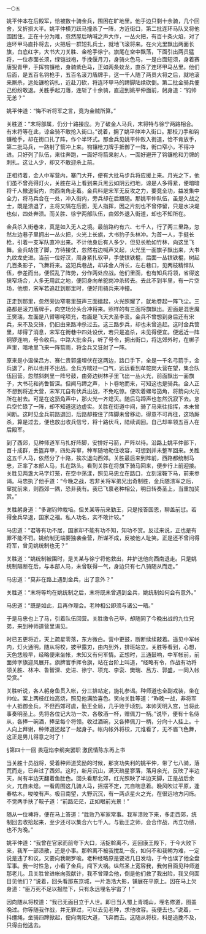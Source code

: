     一〇五 

   姚平仲本在后殿军，恰被数十骑金兵，围困在旷地里。他手边只剩十余骑，几个回舍，又折损大半。姚平仲横刀跃马撞杀了一阵，方近街口，第二批连环马队又将他围困住。正在十分为难，忽然屋后呐喊之声大作，一丛火把，有百十条火焰，对了连环甲马直扑将去，火把后一群短扎兵士，就地飞滚将来。在火光里飘出两面长旗，白底红字，大书大刀关胜、金枪手徐宁。旗尾在空中飘荡，下面引出两员猛将，一位赤面长须，绿铠战袍，手挽偃月刀，身骑火色马，一是白面短须，身着赛唐猊青甲，手挥钩镰枪，身骑紫色马，正如两条蚊龙，直杀了连环甲马丛里。他们后面，是五百名钩枪手，五百名滚刀盾牌手，这一千人随了两员大将之后，就地滚来厮杀，远处镰枪钩扎，近赴刀砍，将连环甲马的蹄脚陆续砍倒。第二批金骑兵便己纷纷敢退。关胜手起刀落，连斩了十余骑，直迎到姚平仲面前，躬身道：“钧帅无恙？”

   姚平仲道：“悔不听将军之言，竟为金贼所算。”

   关胜道：“末将部属，仍分十路接应。为了破金人马兵，末将特与徐宁两路相合。有末将等在此，谅金骑不敢抢入街口。”说着，拥了姚平仲冲入街口。那校刀手和钩镰枪手，却在街口扎了阵，作个半环式。那金兵见姚平仲败入街道，恰不肯放手，第二批马兵，一路射了箭冲上来。钩镶枪刀牌手抵御了一阵，街口窄小，不得冲进。只好列了队伍，来往奔跑，一面好将箭来射人，一面好避开了钩镰枪和刀牌的刺扎。这让人少，却又不敢迎杀上前。

   正相持着，金人中军营内，寨门大开，便有大批马步兵将应援上来。月光之下，他们虽不曾亮得灯火，关胜在马上看到来兵黑云如阴云扫地，谅是人多得紧，便暗暗将千人撤退街内，向西南角走着。金兵料是宋军无反攻之力，要竟全功，益发集中全力，将马兵合在一处，冲入街内，旁兵却在后跟随。那姚平仲队伍，虽是久战之士，既是溃退了，主将又隔在后面，无人指挥，因之片刻也不曾停留，只是水决堤也似，四处奔溃。而关胜、徐宁两部队伍，由郊外退入街道，却也不知所在。

   金兵杀入街巷来，真是如入无人之境。最前路约有六、七千人，行了两三里路，忽然左边巷子里拥出一丛火把，火光上长旗，大书豹子头林冲。为首一人，手挺长枪，引着一支军队直冲出来。不计他身后有人多少，但见长枪如竹林，向这里飞舞。金兵站住了脚，方待接仗，忽然右边喊声又起，火光里一面旗子飘出来，大书九纹龙史进。当前一位好汉，周身紧扎软甲，手使镔铁棍，后面一丛镔铁棍，树起几百条影子，飞舞将来。这短兵巷战，却非金人所长，左右巷口，见两枝精悍队伍，参差而出，便慌乱了阵势，分作两处应战。他们里面，也有知兵将领，省得这狭窄场合，人多无用武之地，便回身向牟驼岗冲杀转去。去此不到半里，有一片空场，他想，宋军若追赶到那里时，便好用骑兵来冲撞。

   正走到那里，忽然旁边窄巷里鼓声三面擂起，火光照耀了，就地卷起一阵飞尘。三路都是滚刀盾牌手，向空场分头合冲将来。照样的有三面将旗飘出。迎面是混世魔王樊瑞，左面是八臂哪咤项充，右面是飞天大圣李衮。金兵不曾想到身后还有宋兵，来不及交锋，仍旧由来路冲杀过去。这三路步兵，却也未曾追赶。这时金兵营里，却得了消息，宋军在街巷中四处设伏，若只是追杀，未见得便宜。便远近一阵铜锣连响，号令收兵。中路大批金兵，听了号令，拥出街口，将达郊外时，在梆子声里，暗地里飞来一阵箭雨，将金兵又狂射了一阵。

   原来是小温侯吕方、赛仁贵郭盛埋伏在这两边，路口手下，全是一千名弓箭手，金兵退了，所以也并不出战。金兵方喘过一口气，远远看到牟鸵岗大营在望，集合队伍回营。忽然斜刺里一阵号鼓，由旁边树林子里飞出一丛火光，前面飘出一面旗子，大书花和尚鲁智深。但闻马蹄之声，卜卜卷地而来，可知这也是骑兵。金人正不想到将近大营，宋军兀自有伏兵出战，不免吃惊。便吹着螺号笳角，将箭向火光所在射去。可是在这笳角声中，那火光一齐熄灭。随后马蹄声也忽然沉寂下去。怠兵空忙碌了一阵，却不知道这边虚实。关胜在街道中间，骑了马来往指挥，本未曾间断。这时见金兵前路退回，后路却按住了阵脚未曾移动，得意不可再往，这场厮杀，算是过去，便也放出收兵信号，将十路伏乓，陆续调回。自己却率领五百人在后殿军。

   到了西郊，见种师道军马扎好阵脚，安排好弓箭，严阵以待。沿路上姚平仲部下，百十成群，丢盔弃甲，四处奔窜，种军随地勒住收容，可想到并未整军回来。关胜这五千人马，依然分了十路，挨次退向西郊。关胜最后来到阵前，西路都统制马忠，正率了本部人马，扎在路头。看到关胜在将旗下骑马回来，便步行上前迎接。关胜见两盏大马字灯笼，在空中荡漾，照见马忠立在路口，立刻滚鞍下马，前来参谒。马忠执了他手道：“今晚之战，若非关将军弟兄出奇制胜，金兵随溃军之后，窜扰前来，则西郊一隅，恐非我有。我已飞禀老种相公，明日转奏圣上，当重加奖赏。”

   关胜躬身道：“多谢钧帅栽培。但关某等前来勤王，只是报答国恩，聊盖前愆。若得金兵早退，国家之福。私人功名，实不敢计较。”

   马忠道：“君等有功不居，国家却不能有功不知，知功不赏。反过来说，正也是有罪不能不罚。姚统制无端要独袭金营，所谋不成，反被他人耻笑。正是还不曾问得将军，曾见姚统制也无？”

   关胜道：“姚统制被围时，是关某与徐宁将他救出，并护送他向西南退走。只是姚统制隔断在后，与本部人马，未曾联得一气，身边只有七八骑随从而走。”

   马忠道：“莫非在路上遇到金兵，出了意外？”

   关胜道：“末将等均在姚统制之后，末将既未曾遇到金兵，姚统制如何会有意外。”

   马忠道：“既是如此，且再作理会。老种相公即须与诸公一晤。”

   于是马忠也上了马，引着队伍回营。关胜缴令己毕，却随同了今晚出战的九位兄弟，来到种师道营里谒见。

   时已五更将近，天上疏星零落，东方微白。营中更鼓，断断续续敲着。遥见中军帐内，灯火通明，随从将校，披甲露刃，由内到外，排班站立。关胜等看到，心想，天色恁般早，经略便来坐帐，未知又有何军情。正想时，三通鼓响，中军帐前，前面帅字旗迎风展开。旗牌官手挥令旗，站在台阶上叫道，“经略有令，作战有功将领关胜、林冲、鲁智深、史进、徐宁、项充、李衮、樊瑞、吕方、郭盛，一同入帐受赏。”

   关胜听说，各人躬身鱼贯入帐，分三排站定，施礼参谒。种师道也全副戎装，坐在帅位。案上两枝红烛高烧，照见他满脸喜色。笑向关胜等道：“昨晚一战，非将军十人抵御金兵，不但西郊可虞，勤王全局，几乎败于顷刻。本帅天明入宫，当将此事奏明圣上。先将各位记大功一次，各敬酒一杯，赠佩刀一柄。”说毕，便有十名侍从，各捧一碗酒，捧呈每个将领。收过酒碗，又各捧佩刀一柄，分向十人挂上。十人向上拜谢，种师道还起了一起身子。帐内帐外将校，兀谁看了，无不眉飞色舞，这正是男儿得意之时了！

   §第四十一回 畏寇焰李纲突罢职 激民情陈东再上书

   当关胜十员战将，受着种师道奖励的时候，那贪功失利的姚平仲，带了七八骑，落荒而走，已奔过了西郊。这时，新月沉山，满天疏星寥落，落月余光，反映了半边天，尚有半边天翻着鱼肚色。回头看那北郊，红光照映了半边天脚，正是战后余火，兀自未熄。一看周围这几骑人马，摇摆不定，兀自喘息着。晚风吹过平原，逢春枯木，唆唆有声。极目南望，大野沉沉，有一两点星火之光，在很远地方闪烁。不觉两手扶了鞍子道：“前路茫茫，正如眼前光景！”

   随从一位裨将，便在马上答道：“胜败乃军家常事。我军溃败下来，多走西郊，统制回去收拾起来，至少还可以集合六七千人。与勤王之师，会合作战，再立功绩，也不为晚。”

   姚平仲道：“我曾在官家而前夸下大口，活捉斡离不，迎回康王殿下，于今大败下来，我军一部溃散，还是小事。那斡离不被我搅乱一夜，如何不和我朝为难，一定说是违了和议，又要向我朝罗唆。老种经略原是要迟几日发动，于今也误了他全盘军事。我一时性急，小看了金兵，闯下大祸。纵然圣上宽容我，我何目面见种师道那老儿。且关胜曾进帐向我献计，我不曾理会他，倒是他们救了我出险，我又何面目见他们？”说着，回头看那东京城，一片浩浩大影，铺展在平原上。因在马上欠身道：“臣万死不足以报陛下，只有永远埋名宇宙了！”

   因向随从将校道：“我已无面目立于人世。即日当入蜀上青城山，埋名修道，图盖晚过。你等随我作战，并无罪过，可以去见老种，求他收容。我便去也。”说着，一抖缰绳，坐骑四蹄掀起，便向南阳大道，飞奔而去。这随从将校，料是追挽不及，只得由他逃去。

